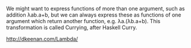 We might want to express functions of more than one argument, such as addition λab.a+b, but we can always express these as functions of one argument which return another function, e.g. λa.(λb.a+b). This transformation is called Currying, after Haskell Curry. 

http://dkeenan.com/Lambda/
